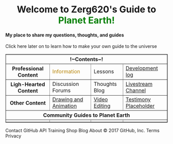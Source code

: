 <!DOCTYPE html>
<html>
	<head>
		<link type="text/css" rel="stylesheet" href="stylesheet.css">
		<title>Zerg620's GTPE</title>
	</head>
	<body>
		<h1 style="text-align: center">Welcome to Zerg620's Guide to <span style="color: green">Planet Earth!</span></h1>
		<h4>My place to share my questions, thoughts, and guides</h4>
		<h>Click here later on to learn how to make your own guide to the universe</h>
		<table border="1px">
			<th colspan="4">!~Contents~!</th><!--Table Header-->
			<tr>
				<th>Professional Content</th>
				<td style="color: darkgoldenrod">Information</td>
				<td>Lessons</td>
				<td><a href="DevelopmentLog.html">Development log</a></td>
			</tr>
			<tr>
				<th>Ligh-Hearted Content</th>
				<td>Discussion Forums</td>
				<td>Thoughts Blog</td>
				<td><a href="http://livestream.com/zerg620">Livestream Channel</a></td>
			</tr>
			<tr>
				<th>Other Content</th>
				<td><a href="http://zerg620.deviantart.com">Drawing and Animation</a></td>
				<td><a href="https://www.youtube.com/channel/UCcOGUxzclYAu0K-PMkLelJw">Video Editing</a></td>
				<td><a href="https://apps.runescape.com/runemetrics/app/overview/player/Zerg620">Testimony Placeholder</a></td>
			</tr>
			<th colspan="4">
				Community Guides to Planet Earth
			</th>
			<tr>
				<td> </td>
				<td> </td>
				<td> </td>
				<td> </td>
			</tr>
		</table>
		<p></p>
	</body>
</html>
Contact GitHub API Training Shop Blog About
© 2017 GitHub, Inc. Terms Privacy
